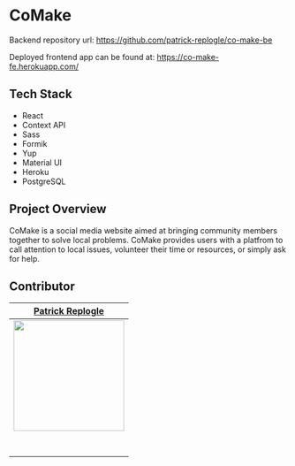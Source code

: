 # CoMake

Backend repository url: https://github.com/patrick-replogle/co-make-be

Deployed frontend app can be found at: https://co-make-fe.herokuapp.com/

## Tech Stack

-   React
-   Context API
-   Sass
-   Formik
-   Yup
-   Material UI
-   Heroku
-   PostgreSQL

## Project Overview

CoMake is a social media website aimed at bringing community members together to solve local problems. CoMake provides users with a platfrom to call attention to local issues, volunteer their time or resources, or simply ask for help.

## Contributor

|                                                          [Patrick Replogle](https://github.com/patrick-replogle)                                                          |
| :-----------------------------------------------------------------------------------------------------------------------------------------------------------------------: |
| [<img src="https://avatars2.githubusercontent.com/u/50844285?s=400&u=7ffa88c4c221bf888b1771fec72530ac156d90c6&v=4" width = "200" />](https://github.com/patrick-replogle) |
|                                       [<img src="https://github.com/favicon.ico" width="15"> ](https://github.com/patrick-replogle)                                       |
|                [ <img src="https://static.licdn.com/sc/h/al2o9zrvru7aqj8e1x2rzsrca" width="15"> ](https://www.linkedin.com/in/patrick-replogle-409a92193/)                |

